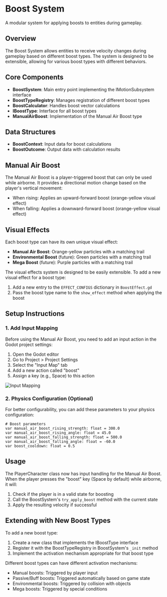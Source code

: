 # Boost System

A modular system for applying boosts to entities during gameplay.

## Overview

The Boost System allows entities to receive velocity changes during gameplay based on different boost types. The system is designed to be extensible, allowing for various boost types with different behaviors.

## Core Components

- **BoostSystem**: Main entry point implementing the IMotionSubsystem interface
- **BoostTypeRegistry**: Manages registration of different boost types
- **BoostCalculator**: Handles boost vector calculations
- **IBoostType**: Interface for all boost types
- **ManualAirBoost**: Implementation of the Manual Air Boost type

## Data Structures

- **BoostContext**: Input data for boost calculations
- **BoostOutcome**: Output data with calculation results

## Manual Air Boost

The Manual Air Boost is a player-triggered boost that can only be used while airborne. It provides a directional motion change based on the player's vertical movement:

- When rising: Applies an upward-forward boost (orange-yellow visual effect)
- When falling: Applies a downward-forward boost (orange-yellow visual effect)

## Visual Effects

Each boost type can have its own unique visual effect:

- **Manual Air Boost**: Orange-yellow particles with a matching trail
- **Environmental Boost** (future): Green particles with a matching trail
- **Mega Boost** (future): Purple particles with a matching trail

The visual effects system is designed to be easily extensible. To add a new visual effect for a boost type:

1. Add a new entry to the `EFFECT_CONFIGS` dictionary in `BoostEffect.gd`
2. Pass the boost type name to the `show_effect` method when applying the boost

## Setup Instructions

### 1. Add Input Mapping

Before using the Manual Air Boost, you need to add an input action in the Godot project settings:

1. Open the Godot editor
2. Go to Project > Project Settings
3. Select the "Input Map" tab
4. Add a new action called "boost"
5. Assign a key (e.g., Space) to this action

![Input Mapping](https://docs.godotengine.org/en/stable/_images/input_event_mapping.png)

### 2. Physics Configuration (Optional)

For better configurability, you can add these parameters to your physics configuration:

```gdscript
# Boost parameters
var manual_air_boost_rising_strength: float = 300.0
var manual_air_boost_rising_angle: float = 45.0
var manual_air_boost_falling_strength: float = 500.0
var manual_air_boost_falling_angle: float = -60.0
var boost_cooldown: float = 0.5
```

## Usage

The PlayerCharacter class now has input handling for the Manual Air Boost. When the player presses the "boost" key (Space by default) while airborne, it will:

1. Check if the player is in a valid state for boosting
2. Call the BoostSystem's `try_apply_boost` method with the current state
3. Apply the resulting velocity if successful

## Extending with New Boost Types

To add a new boost type:

1. Create a new class that implements the IBoostType interface
2. Register it with the BoostTypeRegistry in BoostSystem's `_init` method
3. Implement the activation mechanism appropriate for that boost type

Different boost types can have different activation mechanisms:
- Manual boosts: Triggered by player input
- Passive/Buff boosts: Triggered automatically based on game state
- Environmental boosts: Triggered by collision with objects
- Mega boosts: Triggered by special conditions

